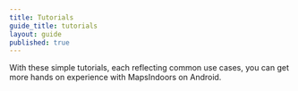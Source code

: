 ```yaml
---
title: Tutorials
guide_title: tutorials
layout: guide
published: true
---
```


With these simple tutorials, each reflecting common use cases, you can get more hands on experience with MapsIndoors on Android.
